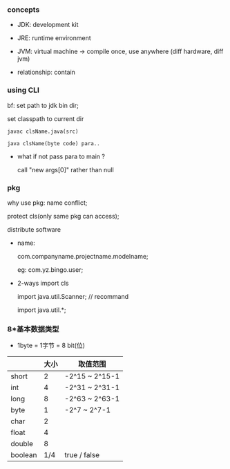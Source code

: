 ### concepts
+ JDK: development kit
+ JRE: runtime environment
+ JVM: virtual machine -> compile once, use anywhere
(diff hardware, diff jvm)

+ relationship: contain


### using CLI
bf: set path to jdk bin dir; 

set classpath to current dir

`javac clsName.java(src)`

`java clsName(byte code) para..`

+ what if not pass para to main ?
 
  call "new args[0]" rather than null

### pkg
why use pkg:  name conflict;

protect cls(only same pkg can access);

distribute software

+ name: 

  com.companyname.projectname.modelname;

    eg: com.yz.bingo.user;

+ 2-ways import cls

    import java.util.Scanner; // recommand

    import java.util.*;

### 8*基本数据类型

+ 1byte = 1字节 = 8 bit(位)

|         | 大小 | 取值范围       |
| ------- | ---- | -------------- |
| short   | 2    | -2^15 ~ 2^15-1 |
| int     | 4    | -2^31 ~ 2^31-1 |
| long    | 8    | -2^63 ~ 2^63-1 |
| byte    | 1    | -2^7 ~ 2^7-1   |
| char    | 2    |                |
| float   | 4    |                |
| double  | 8    |                |
| boolean | 1/4  | true / false   |

 
 